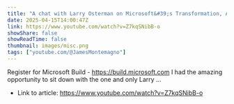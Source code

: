 ```yaml
---
title: "A chat with Larry Osterman on Microsoft&#39;s Transformation, AI, &amp; Interviewing"
date: 2025-04-15T14:00:47Z
link: https://www.youtube.com/watch?v=Z7kqSNibB-o
showShare: false
showReadTime: false
thumbnail: images/misc.png
tags: ["youtube.com/@JamesMontemagno"]
---
```

Register for Microsoft Build - https://build.microsoft.com I had the amazing opportunity to sit down with the one and only Larry ...

- Link to article: https://www.youtube.com/watch?v=Z7kqSNibB-o